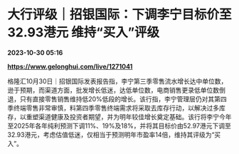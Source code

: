 # 大行评级｜招银国际：下调李宁目标价至32.93港元 维持“买入”评级

**2023-10-30 05:16**

**https://www.gelonghui.com/live/1271041**

格隆汇10月30日｜招银国际发表报告指，李宁第三季零售流水增长达中单位数，逊于预期，而渠道方面，批发增长低迷，达低单位数，电商销售更录低单位数倒退，只有直接零售销售维持低20%低段的增长。该行指，李宁管理层仍对其第四季终端零售非常审慎，料第四季零售终端需求将采取去库存行动，以解决过多库存，以重塑渠道健康及投资者期望，并为明年较佳增长奠定基础。该行将李宁今年至2025年各年纯利预测下调11%、19%及18%，并将其目标价由52.97港元下调至32.93港元，考虑估值低迷，仅相当于预测明年市盈率14倍，维持其评级为“买入”。